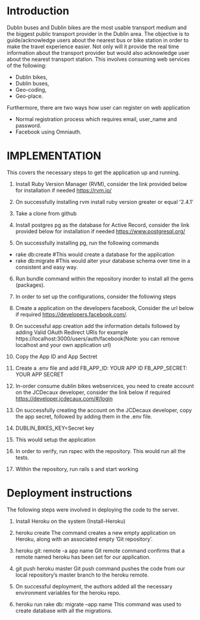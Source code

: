 # Introduction

Dublin buses and Dublin bikes are the most usable transport medium and the biggest public transport provider in the Dublin area. The objective is to guide/acknowledge users about the nearest bus or bike station in order to make the travel experience easier. Not only will it provide the real time information about the transport provider but would also acknowledge user about the nearest transport station. This involves consuming web services of the following:
* Dublin bikes,
* Dublin buses,
* Geo-coding, 
* Geo-place.

 Furthermore, there are two ways how user can register on web application
 * Normal registration process which requires email, user_name and password.
 * Facebook using Omniauth.


# IMPLEMENTATION

This covers the necessary steps to get the application up and running.

1. Install Ruby Version Manager (RVM), consider the link provided below for installation if needed
   https://rvm.io/
2. On successfully installing rvm install ruby version greater or equal '2.4.1'

3. Take a clone from github

4. Install postgres pg as the database for Active Record, consider the link provided below for installation if needed
  https://www.postgresql.org/

5. On successfully installing pg, run the following commands
  * rake db:create  #This would create a database for the application
  * rake db:migrate #This would alter your database schema over time in a consistent and easy way.

6. Run bundle command within the repository inorder to install all the gems (packages).

7. In order to set up the configurations, consider the following steps
  1. Create a application on the developers facebook, Consider the url below if required
    https://developers.facebook.com/. 
  2. On successful app creation add the information details followed by adding Valid OAuth Redirect URIs for example https://localhost:3000/users/auth/facebook(Note: you can remove localhost and your own application url)
  3. Copy the App ID and App Sectret

8. Create a .env file and add
  FB_APP_ID: YOUR APP ID
  FB_APP_SECRET: YOUR APP SECRET

9. In-order consume dublin bikes webservices, you need to create account on the JCDecaux developer,
   consider the link below if required
   https://developer.jcdecaux.com/#/login

10. On successfully creating the account on the JCDecaux developer, copy the app secret, followed by adding them in the .env file.

11. DUBLIN_BIKES_KEY=Secret key

12. This would setup the application

13. In order to verify, run rspec with the repository. This would run all the tests.

14. Within the repository, run rails s and start working



# Deployment instructions

The following steps were involved in deploying the code to the server.

1. Install Heroku on the system (Install-Heroku)

2. heroku create
The command creates a new empty application on Heroku, along with an associated empty ’Git
repository’.

3. heroku git: remote -a app name
Git remote command confirms that a remote named heroku has been set for our application.

4. git push heroku master
Git push command pushes the code from our local repository’s master branch to the heroku
remote.

5. On successful deployment, the authors added all the necessary environment variables for the heroku repo.

6. heroku run rake db: migrate –app name
This command was used to create database with all the migrations.


